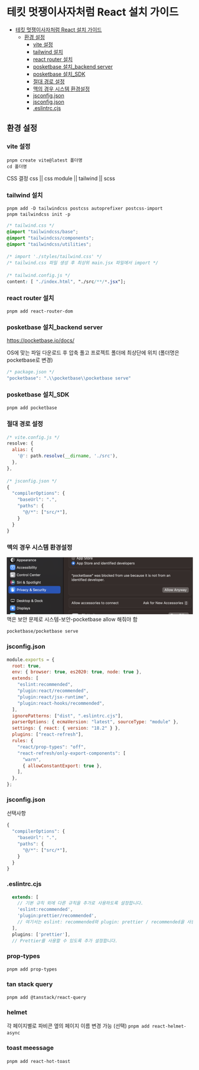# 테킷 멋쟁이사자처럼 React 설치 가이드

- [테킷 멋쟁이사자처럼 React 설치 가이드](#테킷-멋쟁이사자처럼-react-설치-가이드)
  - [환경 설정](#환경-설정)
    - [vite 설정](#vite-설정)
    - [tailwind 설치](#tailwind-설치)
    - [react router 설치](#react-router-설치)
    - [posketbase 설치\_backend server](#posketbase-설치_backend-server)
    - [posketbase 설치\_SDK](#posketbase-설치_sdk)
    - [절대 경로 설정](#절대-경로-설정)
    - [맥의 경우 시스템 환경설정](#맥의-경우-시스템-환경설정)
    - [jsconfig.json](#jsconfigjson)
    - [jsconfig.json](#jsconfigjson-1)
    - [.eslintrc.cjs](#eslintrccjs)

## 환경 설정

### vite 설정

```
pnpm create vite@latest 폴더명
cd 폴더명
```

CSS 결정
css || css module || tailwind || scss

### tailwind 설치

```
pnpm add -D tailwindcss postcss autoprefixer postcss-import
pnpm tailwindcss init -p
```

```css
/* tailwind.css */
@import "tailwindcss/base";
@import "tailwindcss/components";
@import "tailwindcss/utilities";

/* import './styles/tailwind.css' */
/* tailwind.css 파일 생성 후 최상위 main.jsx 파일에서 import */

/* tailwind.config.js */
content: [ "./index.html", "./src/**/*.jsx"];
```

### react router 설치

```
pnpm add react-router-dom
```

### posketbase 설치\_backend server

https://pocketbase.io/docs/

OS에 맞는 파일 다운로드 후
압축 풀고
프로젝트 폴더에 최상단에 위치
(폴더명은 pocketbase로 변경)

```js
/* package.json */
"pocketbase": ".\\pocketbase\\pocketbase serve"
```

### posketbase 설치\_SDK

```
pnpm add pocketbase
```

### 절대 경로 설정

```js
/* vite.config.js */
resolve: {
  alias: {
    '@': path.resolve(__dirname, './src'),
  },
},

/* jsconfig.json */
{
  "compilerOptions": {
    "baseUrl": ".",
    "paths": {
      "@/*": ["src/*"],
    }
  }
}
```

### 맥의 경우 시스템 환경설정

![Alt text](image.png)
맥은 보안 문제로 시스템-보안-pocketbase allow 해줘야 함

```bash
pocketbase/pocketbase serve
```

### jsconfig.json

```jsx
module.exports = {
  root: true,
  env: { browser: true, es2020: true, node: true },
  extends: [
    "eslint:recommended",
    "plugin:react/recommended",
    "plugin:react/jsx-runtime",
    "plugin:react-hooks/recommended",
  ],
  ignorePatterns: ["dist", ".eslintrc.cjs"],
  parserOptions: { ecmaVersion: "latest", sourceType: "module" },
  settings: { react: { version: "18.2" } },
  plugins: ["react-refresh"],
  rules: {
    "react/prop-types": "off",
    "react-refresh/only-export-components": [
      "warn",
      { allowConstantExport: true },
    ],
  },
};
```

### jsconfig.json

선택사항

```jsx
{
  "compilerOptions": {
    "baseUrl": ".",
    "paths": {
      "@/*": ["src/*"],
    }
  }
}
```

### .eslintrc.cjs

```jsx
  extends: [
    // 기본 규칙 외에 다른 규칙을 추가로 사용하도록 설정합니다.
    'eslint:recommended',
    'plugin:prettier/recommended',
    // 여기서는 eslint: recommended와 plugin: prettier / recommended을 사용합니다.
  ],
  plugins: ['prettier'],
  // Prettier를 사용할 수 있도록 추가 설정합니다.
```

### prop-types
`pnpm add prop-types`

### tan stack query
`pnpm add @tanstack/react-query`

### helmet
각 페이지별로 파비콘 옆의 페이지 이름 변경 가능 (선택)
`pnpm add react-helmet-async`

### toast meessage 
`pnpm add react-hot-toast`


